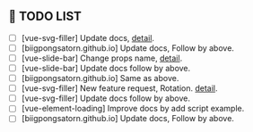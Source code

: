 ## 📌 TODO LIST

- [ ] [vue-svg-filler] Update docs, [detail](https://github.com/biigpongsatorn/vue-svg-filler/issues/8).
- [ ] [biigpongsatorn.github.io] Update docs, Follow by above.
- [ ] [vue-slide-bar] Change props name, [detail](https://github.com/biigpongsatorn/vue-slide-bar/issues/23).
- [ ] [vue-slide-bar] Update docs follow by above.
- [ ] [biigpongsatorn.github.io] Same as above.
- [ ] [vue-svg-filler] New feature request, Rotation. [detail](https://github.com/biigpongsatorn/vue-svg-filler/issues/7).
- [ ] [vue-svg-filler] Update docs follow by above.
- [ ] [vue-element-loading] Improve docs by add script example.
- [ ] [biigpongsatorn.github.io] Update docs, Follow by above.
